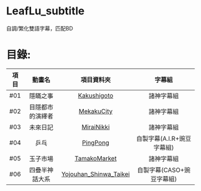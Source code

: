 # LeafLu_subtitle
自調/繁化雙語字幕，匹配BD

# 目錄:
| 項目 |  動畫名  |    項目資料夾     |           字幕組      |
| :--: | :-----------------------------------: | :----------------------------------------------------------: | :----------------------------------------------------------: |
|  #01   | 隱瞞之事 | [Kakushigoto](https://github.com/LeafLu0315/LeafLu_subtitle/tree/main/Kakushigoto) | 諸神字幕組 |
|  #02   | 目隱都市的演繹者 | [MekakuCity](https://github.com/LeafLu0315/LeafLu_subtitle/tree/main/MekakuCity) | 諸神字幕組 |
|  #03   | 未來日記 | [MiraiNikki](https://github.com/LeafLu0315/LeafLu_subtitle/tree/main/MiraiNikki) | 諸神字幕組 |
|  #04   | 乒乓 | [PingPong](https://github.com/LeafLu0315/LeafLu_subtitle/tree/main/PingPong) | 自製字幕(A.I.R+豌豆字幕組) |
|  #05   | 玉子市場 | [TamakoMarket](https://github.com/LeafLu0315/LeafLu_subtitle/tree/main/TamakoMarket) | 諸神字幕組 |
|  #06   | 四疊半神話大系 | [Yojouhan_Shinwa_Taikei](https://github.com/LeafLu0315/LeafLu_subtitle/tree/main/Yojouhan_Shinwa_Taikei) | 自製字幕(CASO+豌豆字幕組) |
